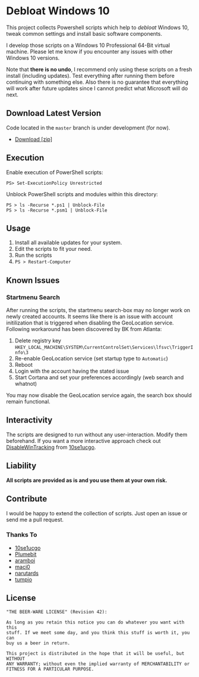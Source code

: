 # Debloat Windows 10

This project collects Powershell scripts which help to *debloat* Windows 10,
tweak common settings and install basic software components.

I develop those scripts on a Windows 10 Professional 64-Bit virtual machine.
Please let me know if you encounter any issues with other Windows 10 versions.

Note that **there is no undo**, I recommend only using these scripts on a fresh
install (including updates). Test everything after running them before
continuing with something else. Also there is no guarantee that everything will
work after future updates since I cannot predict what Microsoft will do next.

## Download Latest Version

Code located in the `master` branch is under development (for now).

- [Download [zip]](https://github.com/W4RH4WK/Debloat-Windows-10/archive/master.zip)

## Execution

Enable execution of PowerShell scripts:

    PS> Set-ExecutionPolicy Unrestricted

Unblock PowerShell scripts and modules within this directory:

    PS > ls -Recurse *.ps1 | Unblock-File
    PS > ls -Recurse *.psm1 | Unblock-File

## Usage

1. Install all available updates for your system.
2. Edit the scripts to fit your need.
3. Run the scripts
4. `PS > Restart-Computer`

## Known Issues

### Startmenu Search

After running the scripts, the startmenu search-box may no longer work on newly
created accounts. It seems like there is an issue with account initilization
that is triggered when disabling the GeoLocation service. Following workaround
has been discovered by BK from Atlanta:

1. Delete registry key `HKEY_LOCAL_MACHINE\SYSTEM\CurrentControlSet\Services\lfsvc\TriggerInfo\3`
2. Re-enable GeoLocation service (set startup type to `Automatic`)
3. Reboot
4. Login with the account having the stated issue
5. Start Cortana and set your preferences accordingly (web search and whatnot)

You may now disable the GeoLocation service again, the search box should remain
functional.

## Interactivity

The scripts are designed to run without any user-interaction. Modify them
beforehand. If you want a more interactive approach check out
[DisableWinTracking](https://github.com/10se1ucgo/DisableWinTracking) from
[10se1ucgo](https://github.com/10se1ucgo).

## Liability

**All scripts are provided as is and you use them at your own risk.**

## Contribute

I would be happy to extend the collection of scripts. Just open an issue or
send me a pull request.

### Thanks To

- [10se1ucgo](https://github.com/10se1ucgo)
- [Plumebit](https://github.com/Plumebit)
- [aramboi](https://github.com/aramboi)
- [maci0](https://github.com/maci0)
- [narutards](https://github.com/narutards)
- [tumpio](https://github.com/tumpio)

## License

    "THE BEER-WARE LICENSE" (Revision 42):

    As long as you retain this notice you can do whatever you want with this
    stuff. If we meet some day, and you think this stuff is worth it, you can
    buy us a beer in return.

    This project is distributed in the hope that it will be useful, but WITHOUT
    ANY WARRANTY; without even the implied warranty of MERCHANTABILITY or
    FITNESS FOR A PARTICULAR PURPOSE.
